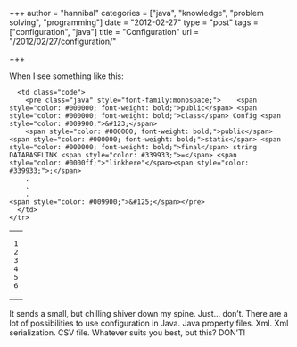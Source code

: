 +++
author = "hannibal"
categories = ["java", "knowledge", "problem solving", "programming"]
date = "2012-02-27"
type = "post"
tags = ["configuration", "java"]
title = "Configuration"
url = "/2012/02/27/configuration/"

+++

When I see something like this:

<div class="wp_syntax">
  <table>
    <tr>
      <td class="line_numbers">
        <pre>1
2
3
4
5
6
</pre>
      </td>
      
      <td class="code">
        <pre class="java" style="font-family:monospace;">    <span style="color: #000000; font-weight: bold;">public</span> <span style="color: #000000; font-weight: bold;">class</span> Config <span style="color: #009900;">&#123;</span>
        <span style="color: #000000; font-weight: bold;">public</span> <span style="color: #000000; font-weight: bold;">static</span> <span style="color: #000000; font-weight: bold;">final</span> string DATABASELINK <span style="color: #339933;">=</span> <span style="color: #0000ff;">"linkhere"</span><span style="color: #339933;">;</span>
        .
        .
        .
    <span style="color: #009900;">&#125;</span></pre>
      </td>
    </tr>
  </table>
</div>

It sends a small, but chilling shiver down my spine. Just&#8230; don&#8217;t. There are a lot of possibilities to use configuration in Java. Java property files. Xml. Xml serialization. CSV file. Whatever suits you best, but this? DON&#8217;T!